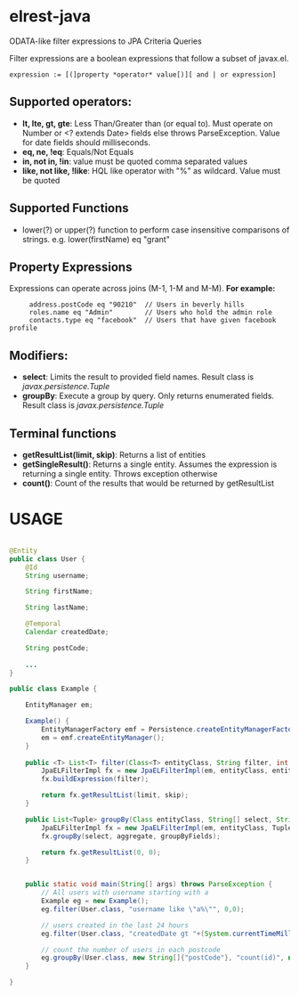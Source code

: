 # elrest-java
ODATA-like filter expressions to JPA Criteria Queries

Filter expressions are a boolean expressions that follow a subset of javax.el.
```
expression := [(]property *operator* value[)][ and | or expression]
```

## Supported operators:
* **lt, lte, gt, gte**: Less Than/Greater than (or equal to). Must operate on Number or <? extends Date> fields else throws ParseException. Value for date fields should milliseconds.
* **eq, ne, !eq**: Equals/Not Equals
* **in, not in, !in**: value must be quoted comma separated values
* **like, not like, !like**: HQL like operator with "%" as wildcard. Value must be quoted


## Supported Functions
* lower(?) or upper(?) function to perform case insensitive comparisons of strings. e.g. lower(firstName) eq "grant"

## Property Expressions
Expressions can operate across joins (M-1, 1-M and M-M). 
**For example:**
```
     address.postCode eq "90210"  // Users in beverly hills
     roles.name eq "Admin"        // Users who hold the admin role
     contacts.type eq "facebook"  // Users that have given facebook profile
```

## Modifiers:
* **select**: Limits the result to provided field names. Result class is *javax.persistence.Tuple*
* **groupBy**: Execute a group by query. Only returns enumerated fields. Result class is *javax.persistence.Tuple*


## Terminal functions
* **getResultList(limit, skip)**: Returns a list of entities
* **getSingleResult()**: Returns a single entity. Assumes the expression is returning a single entity. Throws exception otherwise
* **count()**: Count of the results that would be returned by getResultList


# USAGE
```java

@Entity
public class User {
	@Id
	String username;

	String firstName;

	String lastName;

	@Temporal
	Calendar createdDate;

	String postCode;
	
	...
}

public class Example {

	EntityManager em;

	Example() {
		EntityManagerFactory emf = Persistence.createEntityManagerFactory("default");
		em = emf.createEntityManager();
	}
	
	public <T> List<T> filter(Class<T> entityClass, String filter, int limit, int skip) throws ParseException {
		JpaELFilterImpl fx = new JpaELFilterImpl(em, entityClass, entityClass);
		fx.buildExpression(filter);

		return fx.getResultList(limit, skip);
	}

	public List<Tuple> groupBy(Class entityClass, String[] select, String aggregate, String[] groupByFields) {
		JpaELFilterImpl fx = new JpaELFilterImpl(em, entityClass, Tuple.class);
		fx.groupBy(select, aggregate, groupByFields);

		return fx.getResultList(0, 0);
	}


	public static void main(String[] args) throws ParseException {
		// All users with username starting with a
		Example eg = new Example();
		eg.filter(User.class, "username like \"a%\"", 0,0);

		// users created in the last 24 hours
		eg.filter(User.class, "createdDate gt "+(System.currentTimeMillis() - 24*60*60*1000), 0, 0);

		// count the number of users in each postcode
		eg.groupBy(User.class, new String[]{"postCode"}, "count(id)", new String[]{"postCode"});
	}

}

```